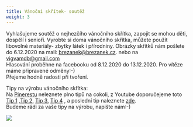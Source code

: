 ```yaml
---
title: Vánoční skřítek- soutěž
weight: 3
---
```

Vyhlašujeme soutěž o nejhezčího vánočního skřítka, zapojit se mohou děti, dospělí i senioři. Vyrobte si doma vánočního skřítka, můžete použít libovolné materiály- zbytky látek i přírodniny. Obrázky skřítků nám pošlete do 6.12.2020 na mail: brezanek@brezanek.cz. nebo na vigvamdb@gmail.com\
Hlasování proběhne na facebooku od 8.12.2020 do 13.12.2020. Pro vítěze máme připravené odměny:-)\
Přejeme hodně radosti při tvoření.

Tipy na výrobu vánočního skřítka:\
Na [Pinerestu](https://cz.pinterest.com/) neleznete plno tipů na cokoli, z Youtube doporučejeme toto [Tip 1](https://www.youtube.com/watch?v=2r4AqlwhGus) ,[Tip 2,](https://www.youtube.com/watch?v=XLm7coWE0OU&t=74s) [Tip 3,](https://www.youtube.com/watch?v=U2BTSxsbiaM) [Tip 4](https://www.youtube.com/watch?v=5-Fv2IwRZiI) , a poslední tip naleznete [zde](https://primadoma.tv/video-145211-vychytany-vanocni-skritek-z-polinka).\
Budeme rádi za vaše tipy na výrobu, napište nám:-)

![](/images/uploads/2020_12_soutez_vanocni_skritek.jpg)
